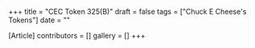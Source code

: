 +++
title = "CEC Token 325(B)"
draft = false
tags = ["Chuck E Cheese's Tokens"]
date = ""

[Article]
contributors = []
gallery = []
+++